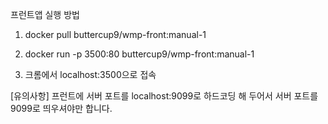 프런트앱 실행 방법

1. docker pull buttercup9/wmp-front:manual-1

2. docker run -p 3500:80 buttercup9/wmp-front:manual-1 

3. 크롬에서 localhost:3500으로 접속

[유의사항] 프런트에 서버 포트를 localhost:9099로 하드코딩 해 두어서 서버 포트를 9099로 띄우셔야만 합니다.
